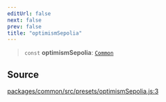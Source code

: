 ```yaml
---
editUrl: false
next: false
prev: false
title: "optimismSepolia"
---
```


> `const` **optimismSepolia**: [`Common`](/reference/tevm/common/type-aliases/common/)

## Source

[packages/common/src/presets/optimismSepolia.js:3](https://github.com/evmts/tevm-monorepo/blob/main/packages/common/src/presets/optimismSepolia.js#L3)
